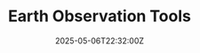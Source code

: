 ---
title: Earth Observation Tools
linkTitle: Earth Observation Tools
date: '2025-05-06T22:32:00Z'
weight: 1
description: A comprehensive handbook on Earth observation tools outlines their purpose,
  usage guidelines, practical applications in various fields, best practices, and
  troubleshooting tips, emphasizing the importance of GIS technology for data-driven
  decision-making and problem-solving.
draft: false
ref: earth-observation-tools
---